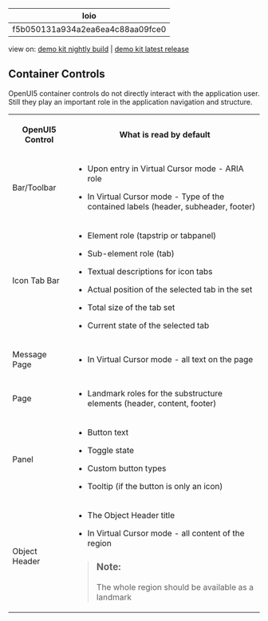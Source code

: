 <!-- loiof5b050131a934a2ea6ea4c88aa09fce0 -->

| loio |
| -----|
| f5b050131a934a2ea6ea4c88aa09fce0 |

<div id="loio">

view on: [demo kit nightly build](https://openui5nightly.hana.ondemand.com/#/topic/f5b050131a934a2ea6ea4c88aa09fce0) | [demo kit latest release](https://openui5.hana.ondemand.com/#/topic/f5b050131a934a2ea6ea4c88aa09fce0)</div>

## Container Controls

OpenUI5 container controls do not directly interact with the application user. Still they play an important role in the application navigation and structure.


<table>
<tr>
<th>

 OpenUI5 Control



</th>
<th>

What is read by default



</th>
</tr>
<tr>
<td>

Bar/Toolbar



</td>
<td>

-   Upon entry in Virtual Cursor mode - ARIA role

-   In Virtual Cursor mode - Type of the contained labels \(header, subheader, footer\)




</td>
</tr>
<tr>
<td>

Icon Tab Bar



</td>
<td>

-   Element role \(tapstrip or tabpanel\)

-   Sub-element role \(tab\)

-   Textual descriptions for icon tabs

-   Actual position of the selected tab in the set

-   Total size of the tab set

-   Current state of the selected tab




</td>
</tr>
<tr>
<td>

Message Page



</td>
<td>

-   In Virtual Cursor mode - all text on the page




</td>
</tr>
<tr>
<td>

Page



</td>
<td>

-   Landmark roles for the substructure elements \(header, content, footer\)




</td>
</tr>
<tr>
<td>

Panel



</td>
<td>

-   Button text

-   Toggle state

-   Custom button types

-   Tooltip \(if the button is only an icon\)




</td>
</tr>
<tr>
<td>

Object Header



</td>
<td>

-   The Object Header title

-   In Virtual Cursor mode - all content of the region


> ### Note:  
> The whole region should be available as a landmark



</td>
</tr>
</table>

